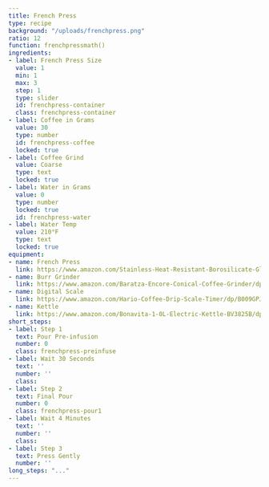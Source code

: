 ```yaml
---
title: French Press
type: recipe
background: "/uploads/frenchpress.png"
ratio: 12
function: frenchpressmath()
ingredients:
- label: French Press Size
  value: 1
  min: 1
  max: 3
  step: 1
  type: slider
  id: frenchpress-container
  class: frenchpress-container
- label: Coffee in Grams
  value: 30
  type: number
  id: frenchpress-coffee
  locked: true
- label: Coffee Grind
  value: Coarse
  type: text
  locked: true
- label: Water in Grams
  value: 0
  type: number
  locked: true
  id: frenchpress-water
- label: Water Temp
  value: 210°F
  type: text
  locked: true
equipment:
- name: French Press
  link: https://www.amazon.com/Stainless-Heat-Resistant-Borosilicate-Glass-2-Package/dp/B00DUHACEE/ref=sr_1_1_sspa?s=home-garden&ie=UTF8&qid=1516333361&sr=1-1-spons&keywords=french+press&psc=1
- name: Burr Grinder
  link: https://www.amazon.com/Baratza-Encore-Conical-Coffee-Grinder/dp/B007F183LK/ref=sr_1_2_sspa?s=home-garden&ie=UTF8&qid=1516333031&sr=1-2-spons&keywords=baratza+burr+grinder&psc=1
- name: Digital Scale
  link: https://www.amazon.com/Hario-Coffee-Drip-Scale-Timer/dp/B009GPJMOU/ref=pd_sim_79_7?_encoding=UTF8&pd_rd_i=B009GPJMOU&pd_rd_r=6EDS0M09SHYCMHZG0VKS&pd_rd_w=ZjxhR&pd_rd_wg=rMMrE&psc=1&refRID=6EDS0M09SHYCMHZG0VKS
- name: Kettle
  link: https://www.amazon.com/Bonavita-1-0L-Electric-Kettle-BV3825B/dp/B005YR0GDA/ref=sr_1_3?s=home-garden&ie=UTF8&qid=1516333092&sr=1-3&keywords=bona+vita+kettle
short_steps:
- label: Step 1
  text: Pour Pre-infusion
  number: 0
  class: frenchpress-preinfuse
- label: Wait 30 Seconds
  text: ''
  number: ''
  class: 
- label: Step 2
  text: Final Pour
  number: 0
  class: frenchpress-pour1
- label: Wait 4 Minutes
  text: ''
  number: ''
  class: 
- label: Step 3
  text: Press Gently
  number: ''
long_steps: "..."
---
```


